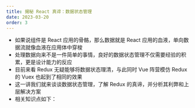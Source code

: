 ```yaml
---
title: 揭秘 React 真谛：数据状态管理
date: 2023-03-20
order: 3
---
```


- 如果说组件是 React 应用的骨骼，那么数据就是 React 应用的血液，单向数据流就像血液在应用体中穿梭
- 处理数据向来不是一件简单的事情，良好的数据状态管理不仅需要经验的积累，更是设计能力的反应
- 目前来看 Redux 无疑能够将数据状态理清，与此同时 Vue 阵营模仿 Redux 的 Vuex 也起到了相同的效果
- 这一讲我们就来谈谈数据状态管理，了解 Redux 的真谛，并分析其利弊和上层解决方案
- 相关知识点如下：
<!-- 


![](https://cdn.nlark.com/yuque/0/2024/webp/22361634/1723550808757-69938548-95d1-4ab0-bcc8-d545529058ae.webp)

## 数据状态管理之痛

- 我们先思考一个问题，为什么需要数据状态管理，数据状态管理到底在解决什么样的问题
- 这其实是框架、组件化带来的概念，让我们回到最初的起点，还是那个简单的案例：

![](https://cdn.nlark.com/yuque/0/2024/webp/22361634/1723550832851-7e5fbf7c-d141-4f32-880b-e428bbc20781.webp)

- 点击页面中一处“收藏”之后，页面里其他“收藏”按钮也需要切换为“已收藏”状态：

![](https://cdn.nlark.com/yuque/0/2024/webp/22361634/1723550847928-f8b3d391-cbf2-4a37-b897-0b0cc4551de5.webp)

- 如果没有数据状态，也许我们需要：

```javascript
const btnEle1 = $('#btn1')
const btnEle2 = $('#btn2')

btnEle1.on('click', () => {
  if (btnEle.textContent === '已收藏') {
    return
  }
  btnEle1.textContent = '已收藏'
  btnEle2.textContent = '已收藏'
})

btnEle2.on('click', () => {
  if (btnEle2.textContent === '已收藏') {
    return
  }
  btnEle1.textContent = '已收藏'
  btnEle2.textContent = '已收藏'
})
```

- 这只是两个按钮的情况，处理起来就非常混乱难以维护了，这种情况非常容易滋生 bugs
- 现代化的框架解决这个问题的思路是组件化，组件依赖数据，对应这个场景数据状态就是简单的：

```javascript
hasMarked: false / true
```

- 根据这个数据，所有的收藏组件都可以响应正确的视图操作
- 我们把面条式的代码转换成可维护的代码，重中之重就成了数据的管理，这就是数据状态的雏形
- 但是数据一旦庞大起来，如何和组件形成良好的交互就是一门学问了
- 比如我们要思考：
    - 一个组件需要和另一个组件共享状态
    - 一个组件需要改变另一个组件的状态
- 以 React 为例，其他框架类似，如果 React 或者 Vue 自己来维护这些数据，数据状态就是一个对象，并且这个对象在组件之间要互相修改，及其混乱
- 接着我们衍生出这样的问题：hasMarked 这类数据到底是应该放在 state 中维护，还是借助数据状态管理类库，比如在 Redux 中维护呢？至少这样一来，数据源是单一的，数据状态和组件是解耦的，也更加方便开发者进行调试和扩展数据

### 数据谁来维护？

- 我们以 React state 和 Redux 为例，继续分析上面抛出的“数据谁来维护？”问题：
    - React 中 state 维护数据在组件内部，这样当某项 state 需要与其他组件共享时，我们可以通过 props 来完成组件间通讯
    - 实践上来看，这就需要相对顶层的组件维护共享的 state 并提供修改此项 state 的方法，state 本身和修改方法都需要通过 props 传递给子孙组件
    - 使用 Redux 的时候，state 维护在 Redux store 当中
    - 任何需要访问并更新 state 的组件都需要感知或订阅 Redux store，这通常借助容器组件来完成
    - Redux 对于数据采用集中管理的方式
- 我尝试从数据持久度、数据消费范围上来回答这个问题
- 首先，数据持久度上，不同状态数据在持久度上大体可以分为三类：
    - 快速变更型
    - 中等持续型
    - 长远稳定型
- **快速变更型**
    - 这类数据在应用中代表了某些原子级别的信息，且显著特点是变更频率最快
    - 比如一个文本输入框数据值，可能随着用户输入在短时间内持续发生变化
    - 这类数据显然更适合维护在 React 组件之内
- **中等持续型数据**
    - 在用户浏览或使用应用时，这类数据往往会在页面刷新前保持稳定
    - 比如从异步请求接口通过 Ajax 方式得来的数据
    - 又或者用户在个人中心页，编辑信息提交的数据
    - 这类数据较为通用，也许会被不同组件所需求
    - 在 Redux store 中维护，并通过 connect 方法进行连接，是不错的选择
- **长远稳定型数据**
    - 指在页面多次刷新或者多次访问期间都保持不变的数据
    - 因为 Redux store 会在每次页面挂载后都重新生成一份，因此这种类型的数据显然应该存储在 Redux 以外其他地方，比如服务端数据库或者 local storage
- 下面，我们从另一维度：数据消费范围来分析
    - 数据特性体现在消费层面，即有多少组件需要使用
    - 我们以此来区分 React 和 Redux 的不同分工。
    - **广义上，越多组件需要消费同一种数据，那么这种数据维护在 Redux store 当中就越合理**
    - **反之，如果某种数据隔离于其他数据，只服务于应用中某单一部分，那么由 React 维护更加合理**

- 具体来看，共享的数据在 React 当中，应该存在于高层组件，由此组件进行一层层传递。如果在 props 传递深度上，只需要一两个层级就能满足消费数据的组件需求，这样的跨度是可以接受的；反之，如果跨越层级很多，那么关联到的所有中间层级组件都需要进行接力赛式的传递，这样显然会增加很多乏味的传递代码，也破坏了中间组件的复用性。这个时候，使用 Redux 维护共享状态，合理设置容器组件，通过 connect 来打通数据，就是一种更好的方式。
- 一些完全不存在父子关系的组件，如果需要共享数据，比如前面提到过的一个页面需要多处展示用户头像。这往往会造成数据辐射分散的问题，对于 React 模式的状态管理十分不利。在这种场景下，使用 Redux 同样是更好的选择。
- 最后一点，如果你的应用有跟踪状态的功能，比如需要完成“重放”，“返回”或者“Redo/Undo”类似需求，那么 Redux 无疑是最佳选择。因为 Redux 天生擅长于此：每一个 action 都描述了数据状态的改变和更新，数据的集中管理非常方便进行记录。
- 最后，什么情况下该使用哪种数据管理方式，是 React 维护 state 还是 Redux 集中管理，这个讨论不会有唯一定论。这需要开发者对于 React、Redux 有深入理解，并结合场景需求完成选择。
- 上面的 Redux 可以被任何一个数据管理类库所取代，也就是说，适合放在 Redux 中的数据，如果开发者没有使用 Redux，而使用了 Mobx，那么也应该放在 Mobx store 中。

### 数据管理场景

我们来看一个场景来加深理解

## Redux 到底怎么用

- 某电商网站，应用页面骨架如下：

![](xxx)

- 对应代码：
- // 遍历渲染每一个商品
- 其中，ProductsContainer 组件负责渲染每一个商品条目：

```tsx
import Product from './Product'

export default class ProductsContainer extends Component {
  constructor(props) {
    super(props);
    this.state = {
      products: [
        '商品1',
        '商品2',
        '商品3'
      ]
    }
  }
  renderProducts() {
    return this.state.products.map((product) => {
      return <Product name={product} />
    })
  }
  render() {
    return (
      <div className='products-container'>
        {this.renderProducts()}
      </div>
    )
  }
}
```

- Product 组件作为 UI 组件／展示组件，负责接受数据、展现数据，Product 即可以用函数式／无状态组件完成：


```tsx
import React, { Component } from 'react'

export default class Product extends Component {
  render() {
    return (
      <div className='product'>
        {this.props.name}
      </div>
    )
  }
}
```

- 这样的设计，完全使用 React state 就可以完成，且合理高效。
- 但是，如果商品有“立即购买”按钮，点击购买之后加入商品到购物车（对应上面 Cart Info 部分）。这时候需要注意，购物车的商品信息会在更多页面被消费。比如：
    - 当前页面右上角需要展示购物车里的商品数目
    - 购物车页面本身
    - 支付前 checkout 页面
    - 支付页面
- 这就是单页面应用需要对数据状态进行管理的信号：我们维护一个 cartList 数组，供应用消费使用，这个数组放在 Redux 或者 Mobx，或者 Vuex 当中都是可行的。

### 合理 connect 场景

- 在使用 Redux 时，我们搭配 React-redux 来对组件和数据进行联通（connect），一个常陷入的误区就是滥用 connect，而没有进行更合理的设计分析。也可能只在顶层进行了 connect 设计，然后再一层层进行数据传递。
- 比如在一个页面中存在 Profile、Feeds（信息流）、Images（图片）区域，如图所示。

![](xxx)

- 这些区域构成了页面的主体，它们分别对应于 Profile、Feeds、Images 组件，共同作为 Page 组件的子组件而存在。
- 如果只对 Page 这个顶层组件进行 connect 设计，其他组件的数据依靠 Page 组件进行分发，则设计如图所示：

![](xxx)

- 这样做存在的问题如下：
    - 当改动 Profile 组件中的用户头像时，由于数据变动整个 Page 组件都会重新渲染；
    - 当删除 Feeds 组件中的一条信息时，整个 Page 组件也都会重新渲染；
    - 当在 Images 组件中添加一张图片时，整个 Page 组件同样都会重新渲染。
- 因此，更好的做法是对 Profile、Feeds、Images 这三个组件分别进行 connect 设计，在 connect 方法中使用 mapStateToProps 筛选出不同组件关心的 state 部分，如图所示：

![](xxx)

- 这样做的好处很明显：
    - 当改动 Profile 组件中的用户头像时，只有 Profile 组件重新渲染；
    - 当删除 Feeds 组件中的一条信息时，只有 Feed 组件重新渲染；
    - 当在 Images 组件中添加一张图片时，只有 Images 组件重新渲染。

### 扁平化数据状态

- 扁平化的数据结构是一个很有意义的概念，它不仅能够合理引导开发逻辑，同时也是性能优化的一种体现。请看这样的数据结构：

```tsx
{
  articles: [{
    comments: [{
      authors: [{
      }]
    }]
  }],
  ...
}
```

- 不难想象这是一个文章列表加文章评论互动的场景，其对应于三个组件：Article、Comment 和 Author。这样的页面设计比比皆是，如图所示：

![](xxx)

- 相关 reducer 的处理很棘手，如果 articles[2].comments[4].authors1 发生了变化，想要返回更新后的状态，并保证不可变性，操作起来不是那么简单的，我们需要对深层对象结构进行拷贝或递归。
- 因此，更好的数据结构设计一定是扁平化的，我们对 articles、comments、authors 进行扁平化处理。例如 comments 数组不再存储 authors 数据，而是记录 userId，需要时在 users 数组中进行提取即可：

```tsx
{
  articles: [{
    ...
  }],
  comments: [{
    articleId: ..,
    userId: ...,
    ...
  }],
  users: [{
    ...
  }]
}
```

- 不同组件只需要关心不同的数据片段，比如 Comment 组件只关心 comments 数组；Author 组件只关心 users 数组。这样不仅操作更合理，而且有效减少了渲染压力。

## Redux 的罪与罚

- 前文终点提到了 Redux，其实现原理较为简单，核心代码也不过几行，简要来说：Redux 是我们之前提到的发布订阅模式结合函数式编程的体现。这里不再过多赘述，我们主要来看看以 Redux 为首的数据状态管理类库的“缺陷”和发展点
- 其实，Dan Abramov 很早就提到过 “You might not need Redux”，文中提到了 Redux 的限制。他也说过 “Try Mobx” 这种“打脸”行为。归纳一下，Redux 的限制主要体现在：
    - Redux 带来了函数式编程、不可变性思想等，为了配合这些理念，开发者必须要写很多“模式代码（boilerplate）”，繁琐以及重复是开发者不愿意容忍的。当然也有很多 hack 旨在减少 boilerplate，但目前阶段，可以说 Redux 天生就附着繁琐。
    - 使用 Redux，那么你的应用就要用 objects 或者 arrays 描述状态。
    - 使用 Redux，那么你的应用就要使用 plain objects 即 actions 来描述变化。
    - 使用 Redux，那么你的应用就要使用纯函数去处理变化。
    - 应用中，状态很多都要抽象到 store，不能痛痛快快地写业务，一个变化就要对应编写 action（action creator）、reducer 等。
- 这些“缺点”和响应式结合函数式的 Mobx 相比，编程体验被“打了折扣”

## Redux 上层解决方案

- 为了弥补这些缺点，社区开启了一轮又一轮的尝试，其中一个努力方向是基于 Redux 封装一整套上层解决方案，这个方向以 Redux- sage、dva、rematch 类库或框架为主。
- 我总结一下这些解决方案的特点和思路：
    - 简化初始化过程
- 传统的 Redux 初始化充满了 hack，过于函数式，且较为繁琐：

```tsx
import { createStore, applyMiddleware, compose } from 'redux'
import thunk from 'redux-thunk'
import rootReducer from './reducers'


const initialState = {
    // ...
}

const store = initialState => createStore(
    rootReducer,
    initialState,
    compose(
        applyMiddleware(thunk),
        // ...
    )
)
```

- 这其中我们只应用了一个中间件，还没有涉及到 devtool 的配置。而不论是 Dva 还是其他方案，都采用面向对象式的配置化初始。
    - 简化 reducers
- 传统的 reducers 可能需要写恼人的 switch...case 或很多样板代码，而更上层的解决方案进行封装后，类似：

```tsx
const reducer = {
    ACTIONTYPE1: (state, action) => newState,
    ACTIONTYPE2: (state, action) => newState,
}
```

- 更加清爽。
    -  带请求的副作用
- 处理网络请求，Redux 一般需要 thunk 中间件，它的原理是：首先 dispatch 一个 action，但是这个 action 不是 plain object 类型，而是一个函数；thunk 中间件发现 action type 为函数类型时，把 dispatch 和 getState 等方法作为参数，传递给函数进行副作用逻辑。
- 如果读者不是 React、Redux 开发者，也许很难看懂上一段描述，这也是 Redux 处理异步副作用的晦涩体现。更上层的解决方案 Redux-saga 采用 generator 的思想，或 async/await 处理副作用，无疑更加友好合理。
- 为了更好地配合生成器方案，上层方案将 action 分为普通 action 和副作用 action，开发者使用起来也更加清晰。
    - reducer 和 action 合并
- 为了进一步减少模版代码，一个通用的做法是在 Redux 之上，将 reducer 和 action 声明合并，类似：

```tsx
const store = {
    state: {
        count: 0,
        state1: {}
    },
    reduers: {
        action1: (state, action) => newState,
        action2: (state, action) => newState,
    }
}
```

- 这样的声明一步到位，我们定义了两个 action：
    - action1
    - action2

- 它们出自于 store.reducers 的键名，而对应键值即为 reducer 逻辑。
- 这些都是基于 Redux 封装上层解决方案的基本思想，了解了这些，Dva、Redux-saga 原理已经对读者不再陌生！
- 当然，理清了数据状态管理的意义，简化了数据管理的操作，我们还要分析到底应该如何组织数据。

## 我们到底需要怎样的数据状态管理

- 关于 Redux，这里不再过多讨论。我们试图脱离开 Redux 本身，思考到底需要什么样的数据状态管理方案。整理我们的核心诉求就是：方便地修改数据，方便地获取数据。

### 新的发展趋势：Mobx

- 从核心诉求出发，我们有两种做法：修改数据，Redux 提倡函数式、提倡不可变性、提倡数据扁平化，获取数据说到底是依赖发布订阅模式。相对地，Mobx 是面向对象和响应式的结合，它的数据源是可变的，对数据的观察是响应式的：

```tsx
const foo = observable({
    a: 1,
    b: 2
})

autoRun(() => {
    console.log(foo.a)
})

foo.b = 3 // 没有任何输出
foo.a = 2 // 输出：2
```

- 这像不像我们前面课程提到的数据拦截/代理？没错，它们的原理都是完全一致的。尝试对上面的代码改为：

```tsx
const state = observable({
    state1: {}
})

autoRun(() => {
    return (<Component state1={state1} />)
})

state.state1 = {}
```

- 当我们改动 state.state1 时，autoRun 的回调将会触发，引起了组件的重新渲染。不同于 Redux，这就是另一种流派 Mobx 的核心理念
- 不管是 Redux 还是 Mobx，它们都做到了：组件可以读取 state，修改 state；有新 state 时更新。这个 state 是单一数据源，只不过修改 state 方式不同。更近一步地说，Mobx 通过包装对象和数组为可观察对象，隐藏了大部分的样板代码，比 Redux 更加简洁，也更加“魔幻”，更像是“双向绑定”。
- 对此我的建议是：在数据状态不太复杂的情况下，Mobx 也许更加简洁高效；如果数据状态非常复杂，或者你是函数式编程的粉丝，可以考虑 Redux，但是在 Redux 层上进行封装，使用类似 Dva 方案，是一个明智的选择。

### 如何做到 Redux free（context 和 hooks）

- 做到 Redux free，有两种选择：一个是拥抱 Mobx 或者 GraphQL，但还是没有脱离框架或者类库；另一个选择就是选择原生 React 方案，其中之一就是 context API，React 16.3 介绍了稳定版的 context 特性，它从某种程度上可以更方便地实现组件间通信，尤其是对于跨越多层父子组件的情况，更加高效。我们知道 Redux-react 就是基于 context 实现的，那么在一些简单的情况下，完全可以使用稳定的 context，而抛弃 Redux。
- 在 ReactConf 2018 会议中，React 团队发布了 React hooks。简单来看，hooks 给予了函数式组件像类组件工作的能力，函数式组件可以使用 state，并且在一些副作用后进行 update。useReducer hooks 搭配 context API 以及 useContext hook，完全可以模仿一个简单的 Redux。useReducer hooks 使我们可以像 reducer 的方式一样更新 state，useContext 可以隔层级传递数据，原生 React 似乎有了内置 Redux 的能力。当然这种能力是不全面的，比如对网络请求副作用的管理、时间旅行和调试等。
- 这不是一篇讲解 React 的课程，具体代码细节我们不再展开，感兴趣的读者可以参考：
    - [react hooks VS redux](https://www.reddit.com/r/reactjs/comments/bqf5ot/can_anyone_tell_me_why_hooks_have_exploded/eo6fe6e/?context=10000)
    - [from-redux-to-hooks-case-study](https://staleclosures.dev/from-redux-to-hooks-case-study/)

## 总结

- 其实数据状态管理没有永恒的“最佳实践”。随着应用业务的发展，数据的复杂程度是不断扩张的，数据和组件是绑定在一起的概念，我们如何梳理好数据，如何对于特定的行为修改特定的数据，给予特定组件特定的数据，是一个非常有趣的话题，也是进阶路上的“必修课”。 -->

